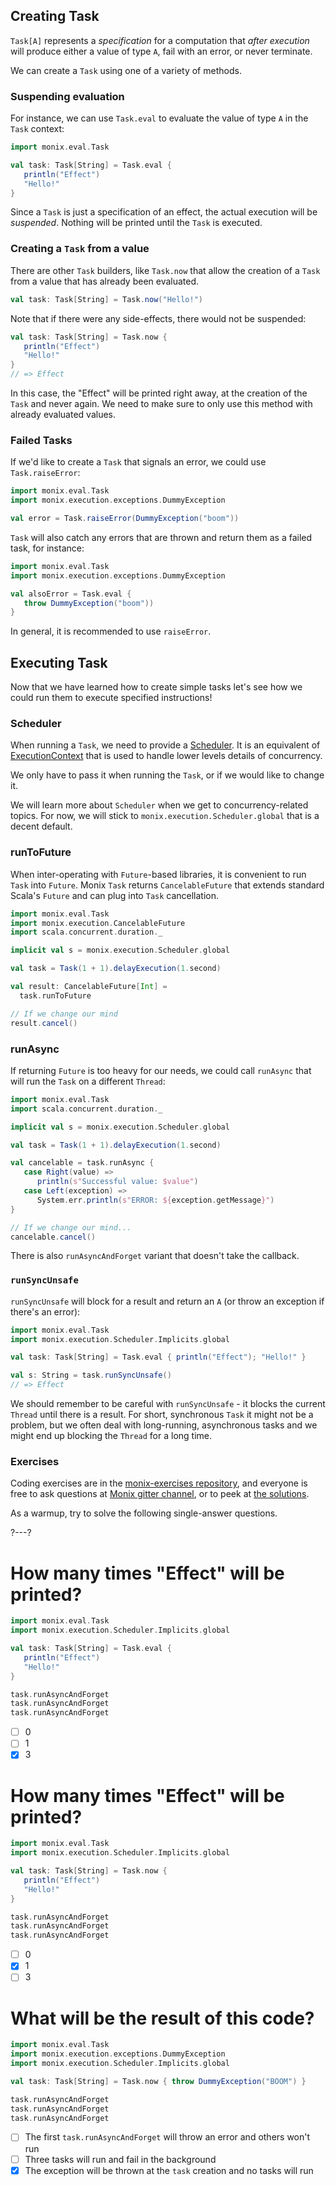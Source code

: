 ## Creating Task

`Task[A]` represents a *specification* for a computation that *after execution* will produce either a value of type `A`, fail with an error, or never terminate.

We can create a `Task` using one of a variety of methods.

### Suspending evaluation

For instance, we can use `Task.eval` to evaluate the value of type `A` in the `Task` context:

```scala 
import monix.eval.Task

val task: Task[String] = Task.eval {
   println("Effect")
   "Hello!"
}
```

Since a `Task` is just a specification of an effect, the actual execution will be _suspended_. Nothing will be printed until the `Task` is executed.

### Creating a `Task` from a value

There are other `Task` builders, like `Task.now` that allow the creation of a `Task` from a value that has already been evaluated.

```scala 
val task: Task[String] = Task.now("Hello!")
```

Note that if there were any side-effects, there would not be suspended:

```scala 
val task: Task[String] = Task.now {
   println("Effect")
   "Hello!"
}
// => Effect
```

In this case, the "Effect" will be printed right away, at the creation of the `Task` and never again.
We need to make sure to only use this method with already evaluated values.

### Failed Tasks

If we'd like to create a `Task` that signals an error, we could use `Task.raiseError`:

```scala 
import monix.eval.Task
import monix.execution.exceptions.DummyException

val error = Task.raiseError(DummyException("boom"))
```

`Task` will also catch any errors that are thrown and return them as a failed task, for instance:

```scala 
import monix.eval.Task
import monix.execution.exceptions.DummyException

val alsoError = Task.eval {
   throw DummyException("boom"))
}
```

In general, it is recommended to use `raiseError`.

## Executing Task

Now that we have learned how to create simple tasks let's see how we could run them to execute specified instructions!

### Scheduler

When running a `Task`, we need to provide a [Scheduler](https://monix.io/docs/current/execution/scheduler.html).
It is an equivalent of [ExecutionContext](https://docs.scala-lang.org/overviews/core/futures.html#execution-context) that is used to handle lower levels details of concurrency.

We only have to pass it when running the `Task`, or if we would like to change it.

We will learn more about `Scheduler` when we get to concurrency-related topics.
For now, we will stick to `monix.execution.Scheduler.global` that is a decent default.

### runToFuture

When inter-operating with `Future`-based libraries, it is convenient to run `Task` into `Future`.
Monix `Task` returns `CancelableFuture` that extends standard Scala's `Future` and can plug into `Task` cancellation.

```scala 
import monix.eval.Task
import monix.execution.CancelableFuture
import scala.concurrent.duration._

implicit val s = monix.execution.Scheduler.global

val task = Task(1 + 1).delayExecution(1.second)

val result: CancelableFuture[Int] =
  task.runToFuture

// If we change our mind
result.cancel()
```

### runAsync

If returning `Future` is too heavy for our needs, we could call `runAsync` that will run the `Task` on a different `Thread`:

```scala 
import monix.eval.Task
import scala.concurrent.duration._

implicit val s = monix.execution.Scheduler.global

val task = Task(1 + 1).delayExecution(1.second)

val cancelable = task.runAsync {
   case Right(value) =>
      println(s"Successful value: $value")
   case Left(exception) =>
      System.err.println(s"ERROR: ${exception.getMessage}")
}

// If we change our mind...
cancelable.cancel()
```

There is also `runAsyncAndForget` variant that doesn't take the callback.

### `runSyncUnsafe`

`runSyncUnsafe` will block for a result and return an `A` (or throw an exception if there's an error):

```scala 
import monix.eval.Task
import monix.execution.Scheduler.Implicits.global

val task: Task[String] = Task.eval { println("Effect"); "Hello!" }

val s: String = task.runSyncUnsafe()
// => Effect
```

We should remember to be careful with `runSyncUnsafe` - it blocks the current `Thread` until there is a result.
For short, synchronous `Task` it might not be a problem, but we often deal with long-running, asynchronous tasks
and we might end up blocking the `Thread` for a long time.

### Exercises

Coding exercises are in the [monix-exercises repository](https://github.com/scalazone/monix-exercises/tree/main/monix-task-solutions/src/main/scala/scalazone/monix/lesson1), and everyone is free to ask questions at [Monix gitter channel](https://gitter.im/monix/monix),
or to peek at [the solutions](https://github.com/scalazone/monix-exercises/tree/main/monix-task-solutions/src/main/scala/scalazone/monix/lesson1).

As a warmup, try to solve the following single-answer questions.

?---?
# How many times "Effect" will be printed?

```scala 
import monix.eval.Task
import monix.execution.Scheduler.Implicits.global

val task: Task[String] = Task.eval {
   println("Effect")
   "Hello!"
}

task.runAsyncAndForget
task.runAsyncAndForget
task.runAsyncAndForget
```

- [ ] 0
- [ ] 1
- [X] 3

# How many times "Effect" will be printed?
```scala 
import monix.eval.Task
import monix.execution.Scheduler.Implicits.global

val task: Task[String] = Task.now {
   println("Effect")
   "Hello!"
}

task.runAsyncAndForget
task.runAsyncAndForget
task.runAsyncAndForget
```

- [ ] 0
- [X] 1
- [ ] 3

# What will be the result of this code?
```scala 
import monix.eval.Task
import monix.execution.exceptions.DummyException
import monix.execution.Scheduler.Implicits.global

val task: Task[String] = Task.now { throw DummyException("BOOM") }

task.runAsyncAndForget
task.runAsyncAndForget
task.runAsyncAndForget
```

- [ ] The first `task.runAsyncAndForget` will throw an error and others won't run
- [ ] Three tasks will run and fail in the background
- [X] The exception will be thrown at the `task` creation and no tasks will run